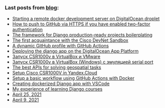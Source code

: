 ### Last posts from [blog](https://vostbur.github.io):

  - [
Starting a remote docker development server on DigitalOcean droplet
](https://vostbur.github.io/starting-remote-docker-dev-server/)
  - [
How to push to GitHub via HTTPS if you have enabled two-factor authentication
](https://vostbur.github.io/howto-push-github-with-token/)
  - [
The framework for Django production-ready projects boilerplating
](https://vostbur.github.io/cookiecutter-django/)
  - [
The first acquaintance with the Cisco DevNet Sandbox
](https://vostbur.github.io/cisco-devnet-sandbox/)
  - [
A dynamic GitHub profile with GitHub Actions
](https://vostbur.github.io/django-with-do-apps-platform-copy/)
  - [
Deploying the django app on the DigitalOcean App Platform
](https://vostbur.github.io/django-with-do-apps-platform/)
  - [
Запуск CSR1000v в VirtualBox и VMware
](https://vostbur.github.io/csr1000v-virtualbox-without-seryal/)
  - [
Запуск CSR1000v в VirtualBox (Windows) с эмуляцией serial port
](https://vostbur.github.io/csr1000v-virtualbox-setup/)
  - [
The best APIs for solving geospatial tasks
](https://vostbur.github.io/mapquest/)
  - [
Setup Cisco CSR1000V in Yandex.Cloud
](https://vostbur.github.io/csr-yandex-cloud/)
  - [
Setup a basic workflow using GitHub Actions with Docker
](https://vostbur.github.io/docker-django-github-actions/)
  - [
Creating dockerized Django app with VSCode
](https://vostbur.github.io/docker-django-vscode-start/)
  - [
My experience of learning Django courses
](https://vostbur.github.io/post-2021-05-20/)
  - [
April 25, 2021
](https://vostbur.github.io/post-2021-04-25/)
  - [
April 9, 2021
](https://vostbur.github.io/post-2021-04-09/)
